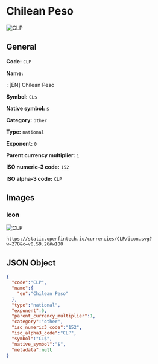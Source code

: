 
# Chilean Peso 
![CLP](https://static.openfintech.io/currencies/CLP/icon.svg?w=278&c=v0.59.26#w100)  

## General 
 
**Code:** `CLP` 
 
**Name:** 
 
:	[EN] Chilean Peso 
 
**Symbol:** `CL$` 
 
**Native symbol:** `$` 
 
**Category:** `other` 
 
**Type:** `national` 
 
**Exponent:** `0` 
 
**Parent currency multiplier:** `1` 
 
**ISO numeric-3 code:** `152` 
 
**ISO alpha-3 code:** `CLP` 
 

## Images 

### Icon 
 
![CLP](https://static.openfintech.io/currencies/CLP/icon.svg?w=278&c=v0.59.26#w100)  

```
https://static.openfintech.io/currencies/CLP/icon.svg?w=278&c=v0.59.26#w100
```  

## JSON Object 

```json
{
  "code":"CLP",
  "name":{
    "en":"Chilean Peso"
  },
  "type":"national",
  "exponent":0,
  "parent_currency_multiplier":1,
  "category":"other",
  "iso_numeric3_code":"152",
  "iso_alpha3_code":"CLP",
  "symbol":"CL$",
  "native_symbol":"$",
  "metadata":null
}
```  
